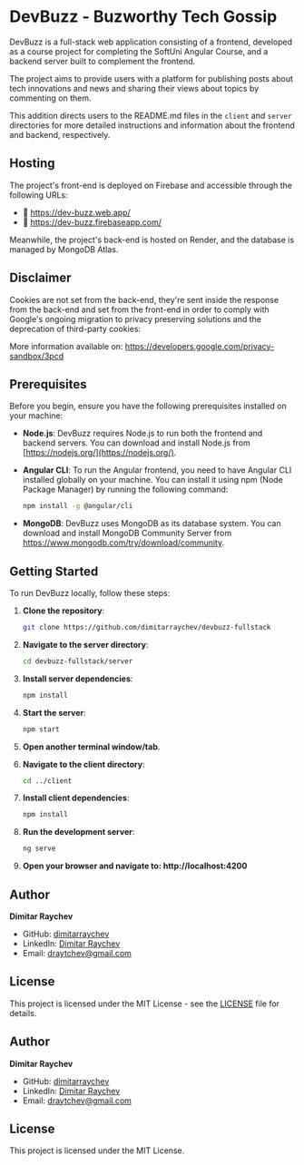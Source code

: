# DevBuzz - Buzworthy Tech Gossip

DevBuzz is a full-stack web application consisting of a frontend, developed as a course project for completing the SoftUni Angular Course, and a backend server built to complement the frontend.

The project aims to provide users with a platform for publishing posts about tech innovations and news and sharing their views about topics by commenting on them.

This addition directs users to the README.md files in the `client` and `server` directories for more detailed instructions and information about the frontend and backend, respectively.

## Hosting

The project's front-end is deployed on Firebase and accessible through the following URLs:

-   🔗 https://dev-buzz.web.app/
-   🔗 https://dev-buzz.firebaseapp.com/

Meanwhile, the project's back-end is hosted on Render, and the database is managed by MongoDB Atlas.

## Disclaimer

Cookies are not set from the back-end, they're sent inside the response from the back-end and set from the front-end in order to comply with Google's ongoing migration to privacy preserving solutions and the deprecation of third-party cookies:

More information available on:
https://developers.google.com/privacy-sandbox/3pcd

## Prerequisites

Before you begin, ensure you have the following prerequisites installed on your machine:

-   **Node.js**: DevBuzz requires Node.js to run both the frontend and backend servers. You can download and install Node.js from [https://nodejs.org/](https://nodejs.org/).

-   **Angular CLI**: To run the Angular frontend, you need to have Angular CLI installed globally on your machine. You can install it using npm (Node Package Manager) by running the following command:

    ```sh
    npm install -g @angular/cli
    ```

-   **MongoDB**: DevBuzz uses MongoDB as its database system. You can download and install MongoDB Community Server from https://www.mongodb.com/try/download/community.

## Getting Started

To run DevBuzz locally, follow these steps:

1. **Clone the repository**:
    ```sh
    git clone https://github.com/dimitarraychev/devbuzz-fullstack
    ```
2. **Navigate to the server directory**:
    ```sh
    cd devbuzz-fullstack/server
    ```
3. **Install server dependencies**:
    ```sh
    npm install
    ```
4. **Start the server**:
    ```sh
    npm start
    ```
5. **Open another terminal window/tab**.

6. **Navigate to the client directory**:
    ```sh
    cd ../client
    ```
7. **Install client dependencies**:
    ```sh
    npm install
    ```
8. **Run the development server**:
    ```sh
    ng serve
    ```
9. **Open your browser and navigate to: http://localhost:4200**

## Author

**Dimitar Raychev**

-   GitHub: [dimitarraychev](https://github.com/dimitarraychev)
-   LinkedIn: [Dimitar Raychev](https://linkedin.com/in/dimitaraychev)
-   Email: draytchev@gmail.com

## License

This project is licensed under the MIT License - see the [LICENSE](LICENSE) file for details.

## Author

**Dimitar Raychev**

-   GitHub: [dimitarraychev](https://github.com/dimitarraychev)
-   LinkedIn: [Dimitar Raychev](https://linkedin.com/in/dimitaraychev)
-   Email: draytchev@gmail.com

## License

This project is licensed under the MIT License.

